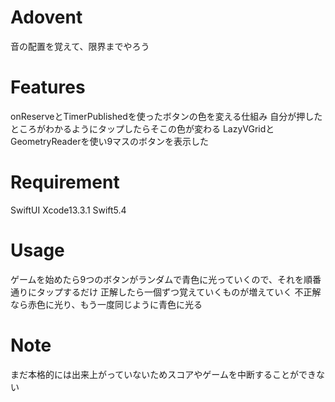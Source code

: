 
# Adovent

音の配置を覚えて、限界までやろう

# Features

onReserveとTimerPublishedを使ったボタンの色を変える仕組み
自分が押したところがわかるようにタップしたらそこの色が変わる
LazyVGridとGeometryReaderを使い9マスのボタンを表示した

# Requirement

SwiftUI
Xcode13.3.1
Swift5.4

# Usage

ゲームを始めたら9つのボタンがランダムで青色に光っていくので、それを順番通りにタップするだけ
正解したら一個ずつ覚えていくものが増えていく
不正解なら赤色に光り、もう一度同じように青色に光る

# Note

まだ本格的には出来上がっていないためスコアやゲームを中断することができない

